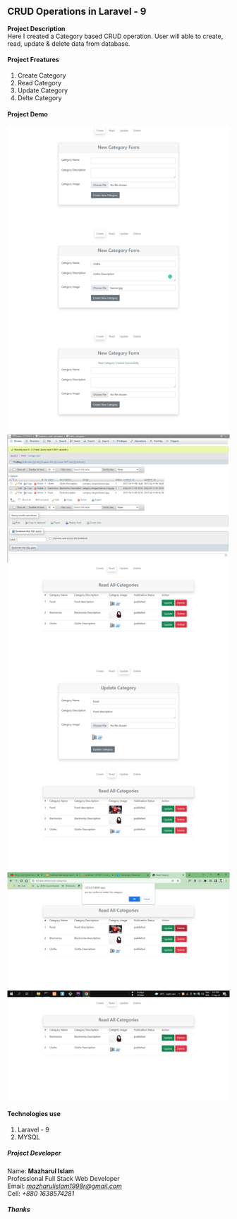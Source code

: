 ## CRUD Operations in Laravel - 9
<b>Project Description</b>  
Here I created a Category based CRUD operation. User will able to 
create, read, update & delete data from database.

#### Project Freatures
 1. Create Category
 2. Read Category
 3. Update Category
 4. Delte Category
 
 #### Project Demo
 <img src="project-image/1.home_.png">
 <img src="project-image/2.home_.png">
 <img src="project-image/3.home_.png">
 <img src="project-image/4.db_.png">
 <img src="project-image/4.read_from_db_.png">
 <img src="project-image/5.update_.png">
 <img src="project-image/5.1update_.png">
 <img src="project-image/6.0.delte_.png">
 <img src="project-image/6.1.delete_.png">
 
 
 #### Technologies use
  1. Laravel - 9
  2. MYSQL
  
  ##### Project Developer
  Name: <b>Mazharul Islam</b>  
  Professional Full Stack Web Developer  
  Email: <i>mazharulislam1998r@gmail.com</i>  
  Cell: <i>+880 1638574281</i>
  
  ##### Thanks 
